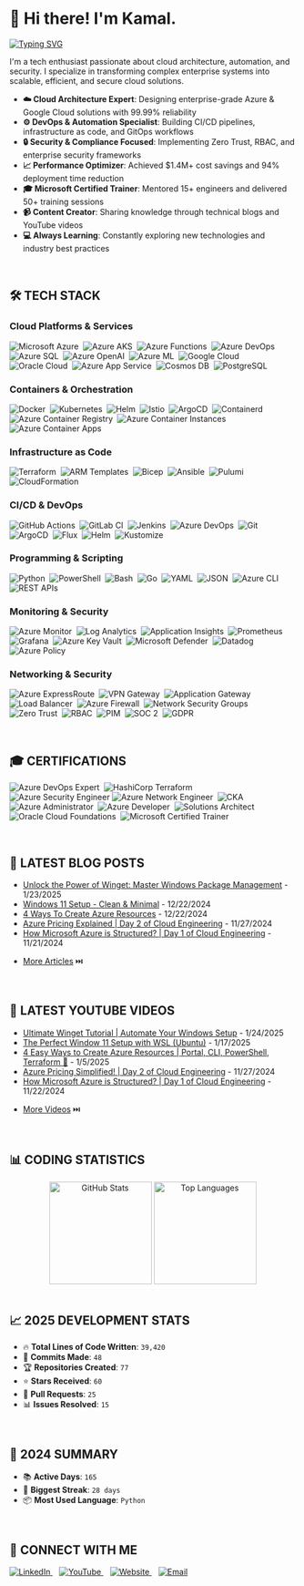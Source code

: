 <!-- markdownlint-disable MD033 -->
# 👋 Hi there! I'm Kamal.

[![Typing SVG](https://readme-typing-svg.herokuapp.com?font=Fira+Code&pause=500&color=008080&width=400&lines=Lead+Cloud+Platform+Engineer;Cloud+Migration+%26+DevOps+Lead;Azure+%26+Kubernetes+Expert;Microsoft+Certified+Trainer;8%2B+Years+Experience)](https://git.io/typing-svg)

I'm a tech enthusiast passionate about cloud architecture, automation, and security. I specialize in transforming complex enterprise systems into scalable, efficient, and secure cloud solutions.

- **☁️ Cloud Architecture Expert**: Designing enterprise-grade Azure & Google Cloud solutions with 99.99% reliability
- **⚙️ DevOps & Automation Specialist**: Building CI/CD pipelines, infrastructure as code, and GitOps workflows
- **🔒 Security & Compliance Focused**: Implementing Zero Trust, RBAC, and enterprise security frameworks
- **📈 Performance Optimizer**: Achieved $1.4M+ cost savings and 94% deployment time reduction
- **🎓 Microsoft Certified Trainer**: Mentored 15+ engineers and delivered 50+ training sessions
- **📹 Content Creator**: Sharing knowledge through technical blogs and YouTube videos
- **💻 Always Learning**: Constantly exploring new technologies and industry best practices

<br/>

## 🛠️ TECH STACK

### Cloud Platforms & Services

![Microsoft Azure](https://img.shields.io/badge/-Microsoft%20Azure-0078D4?style=flat-square&logo=azure&logoColor=white)&nbsp;
![Azure AKS](https://img.shields.io/badge/-Azure%20AKS-326CE5?style=flat-square&logo=kubernetes&logoColor=white)&nbsp;
![Azure Functions](https://img.shields.io/badge/-Azure%20Functions-0062AD?style=flat-square&logo=serverless&logoColor=white)&nbsp;
![Azure DevOps](https://img.shields.io/badge/-Azure%20DevOps-0078D7?style=flat-square&logo=azure&logoColor=white)&nbsp;
![Azure SQL](https://img.shields.io/badge/-Azure%20SQL-CC2927?style=flat-square&logo=mysql&logoColor=white)&nbsp;
![Azure OpenAI](https://img.shields.io/badge/-Azure%20OpenAI-412991?style=flat-square&logo=openai&logoColor=white)&nbsp;
![Azure ML](https://img.shields.io/badge/-Azure%20ML-0078D4?style=flat-square&logo=tensorflow&logoColor=white)&nbsp;
![Google Cloud](https://img.shields.io/badge/-Google%20Cloud-4285F4?style=flat-square&logo=googlecloud&logoColor=white)&nbsp;
![Oracle Cloud](https://img.shields.io/badge/-Oracle%20Cloud-F80000?style=flat-square&logo=oracle&logoColor=white)&nbsp;
![Azure App Service](https://img.shields.io/badge/-App%20Service-0078D4?style=flat-square&logo=azure&logoColor=white)&nbsp;
![Cosmos DB](https://img.shields.io/badge/-Cosmos%20DB-0078D4?style=flat-square&logo=mongodb&logoColor=white)&nbsp;
![PostgreSQL](https://img.shields.io/badge/-PostgreSQL-336791?style=flat-square&logo=postgresql&logoColor=white)&nbsp;

### Containers & Orchestration

![Docker](https://img.shields.io/badge/-Docker-2496ED?style=flat-square&logo=docker&logoColor=white)&nbsp;
![Kubernetes](https://img.shields.io/badge/-Kubernetes-326CE5?style=flat-square&logo=kubernetes&logoColor=white)&nbsp;
![Helm](https://img.shields.io/badge/-Helm-0F1689?style=flat-square&logo=helm&logoColor=white)&nbsp;
![Istio](https://img.shields.io/badge/-Istio-466BB0?style=flat-square&logo=istio&logoColor=white)&nbsp;
![ArgoCD](https://img.shields.io/badge/-ArgoCD-EF7B4D?style=flat-square&logo=argo&logoColor=white)&nbsp;
![Containerd](https://img.shields.io/badge/-Containerd-575757?style=flat-square&logo=containerd&logoColor=white)&nbsp;
![Azure Container Registry](https://img.shields.io/badge/-Azure%20ACR-0078D4?style=flat-square&logo=docker&logoColor=white)&nbsp;
![Azure Container Instances](https://img.shields.io/badge/-Azure%20ACI-0078D4?style=flat-square&logo=docker&logoColor=white)&nbsp;
![Azure Container Apps](https://img.shields.io/badge/-Azure%20Container%20Apps-0078D4?style=flat-square&logo=docker&logoColor=white)&nbsp;

### Infrastructure as Code

![Terraform](https://img.shields.io/badge/-Terraform-623CE4?style=flat-square&logo=terraform&logoColor=white)&nbsp;
![ARM Templates](https://img.shields.io/badge/-ARM%20Templates-0078D4?style=flat-square&logo=json&logoColor=white)&nbsp;
![Bicep](https://img.shields.io/badge/-Bicep-0078D4?style=flat-square&logo=azure&logoColor=white)&nbsp;
![Ansible](https://img.shields.io/badge/-Ansible-EE0000?style=flat-square&logo=ansible&logoColor=white)&nbsp;
![Pulumi](https://img.shields.io/badge/-Pulumi-8A3391?style=flat-square&logo=pulumi&logoColor=white)&nbsp;
![CloudFormation](https://img.shields.io/badge/-CloudFormation-FF9900?style=flat-square&logo=amazonaws&logoColor=white)&nbsp;

### CI/CD & DevOps

![GitHub Actions](https://img.shields.io/badge/-GitHub%20Actions-2088FF?style=flat-square&logo=githubactions&logoColor=white)&nbsp;
![GitLab CI](https://img.shields.io/badge/-GitLab%20CI-FC6D26?style=flat-square&logo=gitlab&logoColor=white)&nbsp;
![Jenkins](https://img.shields.io/badge/-Jenkins-D24939?style=flat-square&logo=jenkins&logoColor=white)&nbsp;
![Azure DevOps](https://img.shields.io/badge/-Azure%20DevOps-0078D7?style=flat-square&logo=azure&logoColor=white)&nbsp;
![Git](https://img.shields.io/badge/-Git-F05032?style=flat-square&logo=git&logoColor=white)&nbsp;
![ArgoCD](https://img.shields.io/badge/-ArgoCD-EF7B4D?style=flat-square&logo=argo&logoColor=white)&nbsp;
![Flux](https://img.shields.io/badge/-Flux-5468FF?style=flat-square&logo=kubernetes&logoColor=white)&nbsp;
![Helm](https://img.shields.io/badge/-Helm-0F1689?style=flat-square&logo=helm&logoColor=white)&nbsp;
![Kustomize](https://img.shields.io/badge/-Kustomize-326CE5?style=flat-square&logo=kubernetes&logoColor=white)&nbsp;

### Programming & Scripting

![Python](https://img.shields.io/badge/-Python-3776AB?style=flat-square&logo=python&logoColor=white)&nbsp;
![PowerShell](https://img.shields.io/badge/-PowerShell-5391FE?style=flat-square&logo=windows&logoColor=white)&nbsp;
![Bash](https://img.shields.io/badge/-Bash-4EAA25?style=flat-square&logo=gnubash&logoColor=white)&nbsp;
![Go](https://img.shields.io/badge/-Go-00ADD8?style=flat-square&logo=go&logoColor=white)&nbsp;
![YAML](https://img.shields.io/badge/-YAML-CB171E?style=flat-square&logo=yaml&logoColor=white)&nbsp;
![JSON](https://img.shields.io/badge/-JSON-000000?style=flat-square&logo=json&logoColor=white)&nbsp;
![Azure CLI](https://img.shields.io/badge/-Azure%20CLI-0078D4?style=flat-square&logo=azure&logoColor=white)&nbsp;
![REST APIs](https://img.shields.io/badge/-REST%20APIs-02569B?style=flat-square&logo=fastapi&logoColor=white)&nbsp;

### Monitoring & Security

![Azure Monitor](https://img.shields.io/badge/-Azure%20Monitor-0078D4?style=flat-square&logo=azure&logoColor=white)&nbsp;
![Log Analytics](https://img.shields.io/badge/-Log%20Analytics-0078D4?style=flat-square&logo=azure&logoColor=white)&nbsp;
![Application Insights](https://img.shields.io/badge/-App%20Insights-0078D4?style=flat-square&logo=azure&logoColor=white)&nbsp;
![Prometheus](https://img.shields.io/badge/-Prometheus-E6522C?style=flat-square&logo=prometheus&logoColor=white)&nbsp;
![Grafana](https://img.shields.io/badge/-Grafana-F46800?style=flat-square&logo=grafana&logoColor=white)&nbsp;
![Azure Key Vault](https://img.shields.io/badge/-Azure%20Key%20Vault-0078D4?style=flat-square&logo=keycdn&logoColor=white)&nbsp;
![Microsoft Defender](https://img.shields.io/badge/-Microsoft%20Defender-00A4EF?style=flat-square&logo=microsoft&logoColor=white)&nbsp;
![Datadog](https://img.shields.io/badge/-Datadog-632CA6?style=flat-square&logo=datadog&logoColor=white)&nbsp;
![Azure Policy](https://img.shields.io/badge/-Azure%20Policy-0078D4?style=flat-square&logo=azure&logoColor=white)&nbsp;

### Networking & Security

![Azure ExpressRoute](https://img.shields.io/badge/-ExpressRoute-0078D4?style=flat-square&logo=cisco&logoColor=white)&nbsp;
![VPN Gateway](https://img.shields.io/badge/-VPN%20Gateway-0078D4?style=flat-square&logo=wireguard&logoColor=white)&nbsp;
![Application Gateway](https://img.shields.io/badge/-App%20Gateway-0078D4?style=flat-square&logo=nginx&logoColor=white)&nbsp;
![Load Balancer](https://img.shields.io/badge/-Load%20Balancer-0078D4?style=flat-square&logo=nginx&logoColor=white)&nbsp;
![Azure Firewall](https://img.shields.io/badge/-Azure%20Firewall-0078D4?style=flat-square&logo=fortinet&logoColor=white)&nbsp;
![Network Security Groups](https://img.shields.io/badge/-NSGs-0078D4?style=flat-square&logo=cisco&logoColor=white)&nbsp;
![Zero Trust](https://img.shields.io/badge/-Zero%20Trust-0078D4?style=flat-square&logo=okta&logoColor=white)&nbsp;
![RBAC](https://img.shields.io/badge/-RBAC-0078D4?style=flat-square&logo=okta&logoColor=white)&nbsp;
![PIM](https://img.shields.io/badge/-PIM-0078D4?style=flat-square&logo=okta&logoColor=white)&nbsp;
![SOC 2](https://img.shields.io/badge/-SOC%202-FF6B6B?style=flat-square&logo=hackerone&logoColor=white)&nbsp;
![GDPR](https://img.shields.io/badge/-GDPR-4ECDC4?style=flat-square&logo=letsencrypt&logoColor=white)&nbsp;

<br/>

## 🎓 CERTIFICATIONS

![Azure DevOps Expert](https://img.shields.io/badge/-Azure%20DevOps%20Expert%20(AZ--400)-0078D4?style=flat-square&logo=microsoftazure&logoColor=white)&nbsp;
![HashiCorp Terraform](https://img.shields.io/badge/-HashiCorp%20Terraform%20Associate-623CE4?style=flat-square&logo=terraform&logoColor=white)&nbsp;
![Azure Security Engineer](https://img.shields.io/badge/-Azure%20Security%20Engineer%20(AZ--500)-0078D4?style=flat-square&logo=microsoftazure&&nbsp;logoColor=white)
![Azure Network Engineer](https://img.shields.io/badge/-Azure%20Network%20Engineer%20(AZ--700)-0078D4?style=flat-square&logo=microsoftazure&logoColor=white)&nbsp;
![CKA](https://img.shields.io/badge/-Certified%20Kubernetes%20Administrator-326CE5?style=flat-square&logo=kubernetes&logoColor=white)&nbsp;
![Azure Administrator](https://img.shields.io/badge/-Azure%20Administrator%20(AZ--104)-0078D4?style=flat-square&logo=microsoftazure&logoColor=white)&nbsp;
![Azure Developer](https://img.shields.io/badge/-Azure%20Developer%20(AZ--204)-0078D4?style=flat-square&logo=microsoftazure&logoColor=white)&nbsp;
![Solutions Architect](https://img.shields.io/badge/-Solutions%20Architect%20(AZ--300)-0078D4?style=flat-square&logo=microsoftazure&logoColor=white)&nbsp;
![Oracle Cloud Foundations](https://img.shields.io/badge/-Oracle%20Cloud%20Foundations-F80000?style=flat-square&logo=oracle&logoColor=white)&nbsp;
![Microsoft Certified Trainer](https://img.shields.io/badge/-Microsoft%20Certified%20Trainer-0078D4?style=flat-square&logo=microsoft&logoColor=white)&nbsp;

<br/>

## 📝 LATEST BLOG POSTS

<!-- BLOG:START -->
- [Unlock the Power of Winget: Master Windows Package Management](https://devcrypted.com/everything-about-winget) - 1/23/2025
- [Windows 11 Setup - Clean & Minimal](https://devcrypted.com/desktop-setup) - 12/22/2024
- [4 Ways To Create Azure Resources](https://devcrypted.com/4-ways-to-create-azure-resource) - 12/22/2024
- [Azure Pricing Explained | Day 2 of Cloud Engineering](https://devcrypted.com/azure-pricing-explained) - 11/27/2024
- [How Microsoft Azure is Structured? | Day 1 of Cloud Engineering](https://devcrypted.com/introduction-to-azure-building-blocks) - 11/21/2024
<!-- BLOG:END -->
- [More Articles](https://devcrypted.com/) ⏭️

<br/>

## 🎥 LATEST YOUTUBE VIDEOS

<!-- YOUTUBE:START -->
- [Ultimate Winget Tutorial | Automate Your Windows Setup](https://www.youtube.com/watch?v=CvcNiSRMSjk) - 1/24/2025
- [The Perfect Window 11 Setup with WSL (Ubuntu)](https://www.youtube.com/watch?v=U7XDWpxPpdM) - 1/17/2025
- [4 Easy Ways to Create Azure Resources | Portal, CLI, PowerShell, Terraform 🚀](https://www.youtube.com/watch?v=g3D0SJ8uBIg) - 1/5/2025
- [Azure Pricing Simplified! | Day 2 of Cloud Engineering](https://www.youtube.com/watch?v=I7dW1ovCtzI) - 11/27/2024
- [How Microsoft Azure is Structured? | Day 1 of Cloud Engineering](https://www.youtube.com/watch?v=cEg9INnN2p0) - 11/22/2024
<!-- YOUTUBE:END -->
- [More Videos](https://youtube.com/@devcrypted) ⏭️

<br/>

## 📊 CODING STATISTICS

<div align="center">
  <img height="180em" src="https://github-readme-stats.vercel.app/api?username=devcrypted&show_icons=true&theme=radical&include_all_commits=true&count_private=true" alt="GitHub Stats"/>
  <img height="180em" src="https://github-readme-stats.vercel.app/api/top-langs/?username=devcrypted&layout=compact&langs_count=7&theme=radical" alt="Top Languages"/>
</div>

<br/>

## 📈 2025 DEVELOPMENT STATS

- 🔥 **Total Lines of Code Written**: `39,420`
- 📝 **Commits Made**: `48`
- 🏆 **Repositories Created**: `77`
- ⭐ **Stars Received**: `60`
- 🤝 **Pull Requests**: `25`
- 📊 **Issues Resolved**: `15`

<br/>

## 🎯 2024 SUMMARY

- 📚 **Active Days**: `165`
- 🚀 **Biggest Streak**: `28 days`
- 📦 **Most Used Language**: `Python`

<br/>

## 🤝 CONNECT WITH ME

<p align="left">
  <a href="https://linkedin.com/in/devcrypted" target="_blank">
    <img src="https://img.shields.io/badge/-LinkedIn-0077B5?style=for-the-badge&logo=linkedin&logoColor=white" alt="LinkedIn">
  </a>
  &nbsp;&nbsp;
  <a href="https://youtube.com/@devcrypted" target="_blank">
    <img src="https://img.shields.io/badge/-YouTube-FF0000?style=for-the-badge&logo=youtube&logoColor=white" alt="YouTube">
  </a>
  &nbsp;&nbsp;
  <a href="https://kamal.sh" target="_blank">
    <img src="https://img.shields.io/badge/-Website-FF7139?style=for-the-badge&logo=firefox&logoColor=white" alt="Website">
  </a>
  &nbsp;&nbsp;
  <a href="mailto:kamal.devops@outlook.com">
    <img src="https://img.shields.io/badge/-Email-D14836?style=for-the-badge&logo=gmail&logoColor=white" alt="Email">
  </a>
</p>
